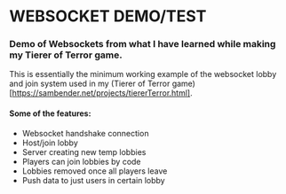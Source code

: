 # WEBSOCKET DEMO/TEST

### Demo of Websockets from what I have learned while making my Tierer of Terror game.

This is essentially the minimum working example of the websocket lobby and join system used in my (Tierer of Terror game)[https://sambender.net/projects/tiererTerror.html].

#### Some of the features:
- Websocket handshake connection
- Host/join lobby
- Server creating new temp lobbies
- Players can join lobbies by code
- Lobbies removed once all players leave
- Push data to just users in certain lobby
